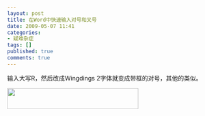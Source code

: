```yaml
---
layout: post
title: 在Word中快速输入对号和叉号
date: 2009-05-07 11:41
categories:
- 疑难杂症
tags: []
published: true
comments: true
---
```

<p><p>输入大写R，然后改成Wingdings 2字体就变成带框的对号，其他的类似。</p>
<p><img height="49" alt="" src="http://images.cnblogs.com/cnblogs_com/phaibin/32317/check.jpg" width="307" border="0" /></p></p>
